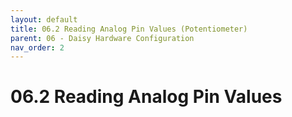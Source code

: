 ```yaml
---
layout: default
title: 06.2 Reading Analog Pin Values (Potentiometer)
parent: 06 - Daisy Hardware Configuration
nav_order: 2
---
```


# 06.2 Reading Analog Pin Values 

